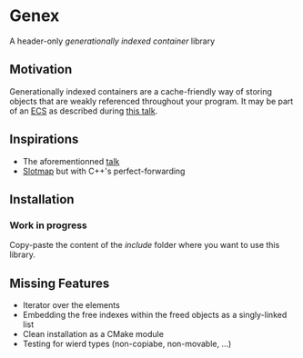 # Genex
A header-only *generationally indexed container* library

## Motivation
Generationally indexed containers are a cache-friendly way of storing objects that are weakly referenced throughout your program. It may be part of an [ECS](https://en.wikipedia.org/wiki/Entity_component_system) as described during [this talk](https://youtu.be/aKLntZcp27M).

## Inspirations
- The aforementionned [talk](https://youtu.be/aKLntZcp27M)
- [Slotmap](https://github.com/orlp/slotmap) but with C++'s perfect-forwarding

## Installation
### Work in progress
Copy-paste the content of the _include_ folder where you want to use this library.

## Missing Features
- Iterator over the elements
- Embedding the free indexes within the freed objects as a singly-linked list
- Clean installation as a CMake module
- Testing for wierd types (non-copiabe, non-movable, ...)
